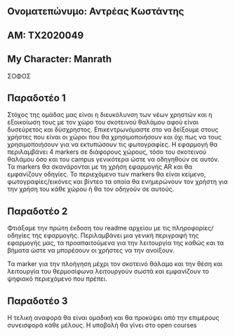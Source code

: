 ## Ονοματεπώνυμο: Αντρέας Κωστάντης
## ΑΜ: ΤΧ2020049
## My Character: Manrath 
ΣΟΦΟΣ

## Παραδοτέο 1
Στόχος της ομάδας μας είναι η διευκόλυνση των νέων χρηστών και η εξοικοίωση τους με τον χώρο του σκοτεινού θαλάμου αφού είναι δυσεύρετος και δύσχρηστος. Επικεντρωνόμαστε
στο να δείξουμε στους χρήστες που είναι οι χώροι που θα χρησιμοποιήσουν και όχι πως να τους χρησιμοποιήσουν για να εκτυπώσουν τις φωτογραφίες. 
Η εφαρμογή θα περιλαμβάνει 4 markers σε διάφορους χώρους, τόσο του σκοτεινού θαλάμου όσο και του campus γενικότερα ώστε να οδηγηθούν σε αυτόν.
Τα markers θα σκανάρονται με τη χρήση εφαρμογής AR και θα εμφανίζουν οδηγίες. Το περιεχόμενο των markers θα είναι κείμενο, φωτογραφίες/εικόνες και βίντεο τα οποία θα 
ενημερώνουν τον χρήστη για την χρήση του κάθε χώρου ή θα τον οδηγούν σε αυτούς.



## Παραδοτέο 2
Φτιάξαμε την πρώτη έκδοση του readme αρχείου με τις πληροφορίες/οδηγίες της εφαρμογής. Περιλαμβάνει μια γενική περιγραφή της εφαρμογής μας, τα προαπαιτούμενα για την 
λειτουργία της καθώς και τα βήματα ώστε να μπορέσουν οι χρήστες να την ανοίξουν.

Τα marker για την πλοήγηση μέχρι τον σκοτεινό θάλαμο και την θέση και λειτουργία του θερμοσίφωνα λειτουργούν σωστά και εμφανίζουν το ψηφιακό περιεχόμενο που πρέπει.


## Παραδοτέο 3


Η τελική αναφορά θα είναι ομαδική και θα προκύψει από την επιμέρους συνεισφορά κάθε μέλους. Η υποβολή θα γίνει στο open courses
